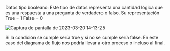 Datos tipo booleano: Este tipo de datos representa una cantidad lógica que es una respuesta a una pregunta de verdadero o falso.
Su representación
True = 1
False = 0

![Captura de pantalla de 2023-03-20 14-13-25](https://user-images.githubusercontent.com/67702555/226416859-ecbfaebf-fa93-476e-845e-792ea6ce1906.png)

Si la condición se cumple sería true y si no se cumple sería false. En este caso del diagrama de flujo nos podría llevar a otro proceso o incluso al final.
